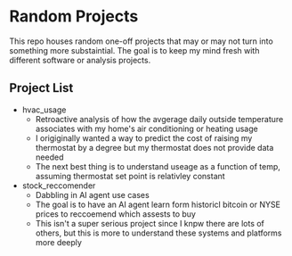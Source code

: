 # Random Projects

This repo houses random one-off projects that may or may not turn into something more substaintial. 
The goal is to keep my mind fresh with different software or analysis projects. 

## Project List
* hvac_usage
  * Retroactive analysis of how the avgerage daily outside temperature associates with my home's air conditioning or heating usage
  * I origiginally wanted a way to predict the cost of raising my thermostat by a degree but my thermostat does not provide data needed
  * The next best thing is to understand useage as a function of temp, assuming thermostat set point is relativley constant 
* stock_reccomender
  * Dabbling in AI agent use cases
  * The goal is to have an AI agent learn form historicl bitcoin or NYSE prices to reccoemend which assests to buy
  * This isn't a super serious project since I knpw there are lots of others, but this is more to understand these systems and platforms more deeply 
